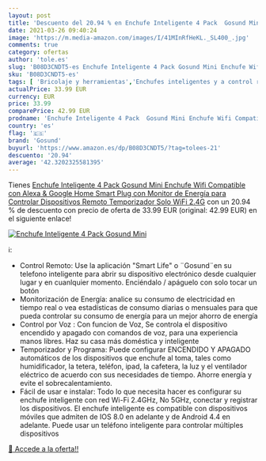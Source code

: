 ```yaml
---
layout: post
title: 'Descuento del 20.94 % en Enchufe Inteligente 4 Pack  Gosund Mini '
date: 2021-03-26 09:40:24
image: 'https://m.media-amazon.com/images/I/41MInRfHeKL._SL400_.jpg'
comments: true
category: ofertas
author: 'tole.es'
slug: 'B08D3CNDT5-es Enchufe Inteligente 4 Pack Gosund Mini Enchufe Wifi...'
sku: 'B08D3CNDT5-es'
tags: [ 'Bricolaje y herramientas','Enchufes inteligentes y a control remoto','Enchufes y accesorios','Instalación eléctrica','alexa','enchufe','google','gosund','home','inteligente', ]
actualPrice: 33.99 EUR
currency: EUR
price: 33.99
comparePrice: 42.99 EUR
prodname: 'Enchufe Inteligente 4 Pack  Gosund Mini Enchufe Wifi Compatible con Alexa & Google Home  Smart Plug con Monitor de Energía para Controlar Dispositivos Remoto  Temporizador  Solo WiFi 2.4G'
country: 'es'
flag: '🇪🇸'
brand: 'Gosund'
buyurl: 'https://www.amazon.es/dp/B08D3CNDT5/?tag=tolees-21'
descuento: '20.94'
average: '42.3202325581395'
---
```


Tienes [Enchufe Inteligente 4 Pack  Gosund Mini Enchufe Wifi Compatible con Alexa & Google Home  Smart Plug con Monitor de Energía para Controlar Dispositivos Remoto  Temporizador  Solo WiFi 2.4G](https://www.amazon.es/dp/B08D3CNDT5/?tag=tolees-21) con un 20.94 % de descuento con precio de oferta de 33.99 EUR (original: 42.99 EUR) en el siguiente enlace!

[![Enchufe Inteligente 4 Pack  Gosund Mini ](https://m.media-amazon.com/images/I/41MInRfHeKL._SL400_.jpg)](https://www.amazon.es/dp/B08D3CNDT5/?tag=tolees-21)

ℹ️:

- Control Remoto: Use la aplicación "Smart Life" o ¨Gosund¨en su telefono inteligente para abrir su dispositivo electrónico desde cualquier lugar y en cuanlquier momento. Enciéndalo / apáguelo con solo tocar un botón
- Monitorización de Energía: analice su consumo de electricidad en tiempo real o vea estadísticas de consumo diarias o mensuales para que pueda controlar su consumo de energía para un mejor ahorro de energía
- Control por Voz : Con funcion de Voz, Se controla el dispositivo encendido y apagado con comandos de voz, para una experiencia manos libres. Haz su casa más doméstica y inteligente
- Temporizador y Programa: Puede configurar ENCENDIDO Y APAGADO automáticos de los dispositivos que enchufe al toma, tales como humidificador, la tetera, teléfon, ipad, la cafetera, la luz y el ventilador eléctrico de acuerdo con sus necesidades de tiempo. Ahorre energía y evite el sobrecalentamiento.
- Fácil de usar e instalar: Todo lo que necesita hacer es configurar su enchufe inteligente con red Wi-Fi 2.4GHz, No 5GHz, conectar y registrar los dispositivos. El enchufe inteligente es compatible con dispositivos móviles que admiten de IOS 8.0 en adelante y de Android 4.4 en adelante. Puede usar un teléfono inteligente para controlar múltiples dispositivos

[🛒 Accede a la oferta!!](https://www.amazon.es/dp/B08D3CNDT5/?tag=tolees-21)
